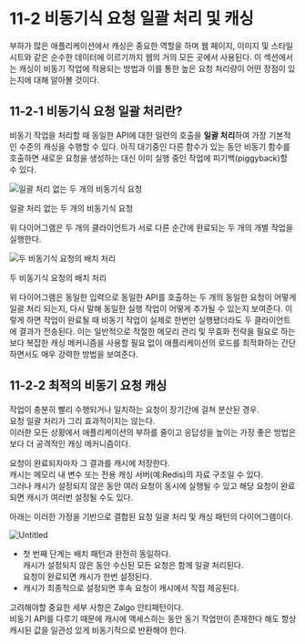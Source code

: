 # 11-2 비동기식 요청 일괄 처리 및 캐싱

부하가 많은 애플리케이션에서 캐싱은 중요한 역할을 하며 웹 페이지, 이미지 및 스타일 시트와 같은 순수한 데이터에 이르기까지 웹의 거의 모든 곳에서 사용된다.
이 섹션에서는 캐싱이 비동기 작업에 적용되는 방법과 이를 통한 높은 요청 처리량이 어떤 장점이 있는지에 대해 알아볼 것이다.

## 11-2-1 비동기식 요청 일괄 처리란?

비동기 작업을 처리할 때 동일한 API에 대한 일련의 호출을 **일괄 처리**하여 가장 기본적인 수준의 캐싱을 수행할 수 있다.
아직 대기중인 다른 함수가 있는 동안 비동기 함수를 호출하면 새로운 요청을 생성하는 대신 이미 실행 중인 작업에 피기백(piggyback)할 수 있다.

![일괄 처리 없는 두 개의 비동기식 요청](https://prod-files-secure.s3.us-west-2.amazonaws.com/bc261f43-de91-483d-8946-ac5a65106576/f68562eb-646d-4770-93d6-191a5bf9b0b0/Untitled.png)

일괄 처리 없는 두 개의 비동기식 요청

위 다이어그램은 두 개의 클라이언트가 서로 다른 순간에 완료되는 두 개의 개별 작업을 실행한다.

![두 비동기식 요청의 배치 처리](https://prod-files-secure.s3.us-west-2.amazonaws.com/bc261f43-de91-483d-8946-ac5a65106576/9fe4812d-995b-4558-a31f-8c5b17517160/Untitled.png)

두 비동기식 요청의 배치 처리

위 다이어그램은 동일한 입력으로 동일한 API를 호출하는 두 개의 동일한 요청이 어떻게 일괄 처리 되는지, 다시 말해 동일한 실행 작업이 어떻게 추가될 수 있는지 보여준다.
이렇게 하면 작업이 완료될 때 비동기 작업이 실제로 한번만 실행됐더라도 두 클라이언트에 결과가 전송된다.
이는 일반적으로 적절한 메모리 관리 및 무효화 전략을 필요로 하는 보다 복잡한 캐싱 메커니즘을 사용할 필요 없이 애플리케이션의 로드를 최적화하는 간단하면서도 매우 강력한 방법을 보여준다.

## 11-2-2 최적의 비동기 요청 캐싱

작업이 충분히 빨리 수행되거나 일치하는 요청이 장기간에 걸쳐 분산된 경우.  
요청 일괄 처리가 그리 효과적이지는 않는다.  
이러한 모든 상황에서 애플리케이션의 부하를 줄이고 응답성을 높이는 가장 좋은 방법은 보다 더 공격적인 캐싱 메커니즘이다.

요청이 완료되자마자 그 결과를 캐시에 저장한다.  
캐시는 메모리 내 변수 또는 전용 캐싱 서버(예:Redis)의 자료 구조일 수 있다.  
그러나 캐시가 설정되지 않은 동안 여러 요청이 동시에 실행될 수 있고 해당 요청이 완료되면 캐시가 여러번 설정될 수도 있다.

아래는 이러한 가정을 기반으로 결합된 요청 일괄 처리 및 캐싱 패턴의 다이어그램이다.

![Untitled](https://prod-files-secure.s3.us-west-2.amazonaws.com/bc261f43-de91-483d-8946-ac5a65106576/d50ad464-8443-4378-b7b6-a3bf51965fa3/Untitled.png)

- 첫 번째 단계는 배치 패턴과 완전히 동일하다.  
  캐시가 설정되지 않은 동안 수신된 모든 요청은 함께 일괄 처리된다.  
  요청이 완료되면 캐시가 한번 설정된다.
- 캐시가 최종적으로 설정되면 후속 요청이 캐시에서 직접 제공된다.

고려해야할 중요한 세부 사항은 Zalgo 안티패턴이다.  
비동기 API를 다루기 때문에 캐시에 액세스하는 동안 동기 작업만이 존재한다 해도 항상 캐시된 값을 일관성 있게 비동기적으로 반환해야 한다.
